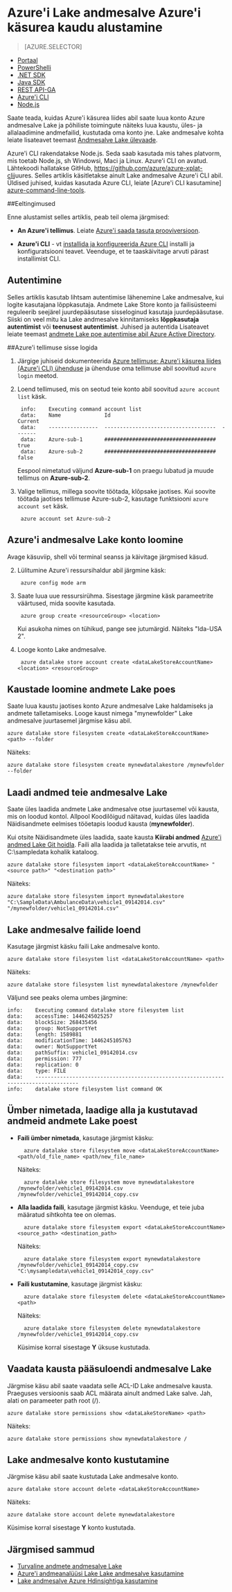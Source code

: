 <properties
   pageTitle="Alustamine Lake andmesalve platvormidel käsurea liides abil | Microsoft Azure'i"
   description="Azure'i platvormidel käsurea abil luua Lake andmesalve konto ja põhiliste toimingute"
   services="data-lake-store"
   documentationCenter=""
   authors="nitinme"
   manager="jhubbard"
   editor="cgronlun"/>

<tags
   ms.service="data-lake-store"
   ms.devlang="na"
   ms.topic="get-started-article"
   ms.tgt_pltfrm="na"
   ms.workload="big-data"
   ms.date="09/27/2016"
   ms.author="nitinme"/>

# <a name="get-started-with-azure-data-lake-store-using-azure-command-line"></a>Azure'i Lake andmesalve Azure'i käsurea kaudu alustamine

> [AZURE.SELECTOR]
- [Portaal](data-lake-store-get-started-portal.md)
- [PowerShelli](data-lake-store-get-started-powershell.md)
- [.NET SDK](data-lake-store-get-started-net-sdk.md)
- [Java SDK](data-lake-store-get-started-java-sdk.md)
- [REST API-GA](data-lake-store-get-started-rest-api.md)
- [Azure'i CLI](data-lake-store-get-started-cli.md)
- [Node.js](data-lake-store-manage-use-nodejs.md)

Saate teada, kuidas Azure'i käsurea liides abil saate luua konto Azure andmesalve Lake ja põhiliste toimingute näiteks luua kaustu, üles- ja allalaadimine andmefailid, kustutada oma konto jne. Lake andmesalve kohta leiate lisateavet teemast [Andmesalve Lake ülevaade](data-lake-store-overview.md).

Azure'i CLI rakendatakse Node.js. Seda saab kasutada mis tahes platvorm, mis toetab Node.js, sh Windowsi, Maci ja Linux. Azure'i CLI on avatud. Lähtekoodi hallatakse GitHub, <a href= "https://github.com/azure/azure-xplat-cli">https://github.com/azure/azure-xplat-cli</a>juures. Selles artiklis käsitletakse ainult Lake andmesalve Azure'i CLI abil. Üldised juhised, kuidas kasutada Azure CLI, leiate [Azure'i CLI kasutamine] [azure-command-line-tools].


##<a name="prerequisites"></a>Eeltingimused

Enne alustamist selles artiklis, peab teil olema järgmised:

- **An Azure'i tellimus**. Leiate [Azure'i saada tasuta prooviversioon](https://azure.microsoft.com/pricing/free-trial/).

- **Azure'i CLI** - vt [installida ja konfigureerida Azure CLI](../xplat-cli-install.md) installi ja konfiguratsiooni teavet. Veenduge, et te taaskäivitage arvuti pärast installimist CLI.

## <a name="authentication"></a>Autentimine

Selles artiklis kasutab lihtsam autentimise lähenemine Lake andmesalve, kui logite kasutajana lõppkasutaja. Andmete Lake Store konto ja failisüsteemi reguleerib seejärel juurdepääsutase sisseloginud kasutaja juurdepääsutase. Siiski on veel mitu ka Lake andmesalve kinnitamiseks **lõppkasutaja autentimist** või **teenusest autentimist**. Juhised ja autentida Lisateavet leiate teemast [andmete Lake poe autentimise abil Azure Active Directory](data-lake-store-authenticate-using-active-directory.md).

##<a name="login-to-your-azure-subscription"></a>Azure'i tellimuse sisse logida

1. Järgige juhiseid dokumenteerida [Azure tellimuse: Azure'i käsurea liides (Azure'i CLI) ühenduse](../xplat-cli-connect.md) ja ühenduse oma tellimuse abil soovitud `azure login` meetod.

2. Loend tellimused, mis on seotud teie konto abil soovitud `azure account list` käsk.

        info:    Executing command account list
        data:    Name              Id                                    Current
        data:    ----------------  ------------------------------------  -------
        data:    Azure-sub-1       ####################################  true
        data:    Azure-sub-2       ####################################  false

    Eespool nimetatud väljund **Azure-sub-1** on praegu lubatud ja muude tellimus on **Azure-sub-2**. 

3. Valige tellimus, millega soovite töötada, klõpsake jaotises. Kui soovite töötada jaotises tellimuse Azure-sub-2, kasutage funktsiooni `azure account set` käsk.

        azure account set Azure-sub-2


## <a name="create-an-azure-data-lake-store-account"></a>Azure'i andmesalve Lake konto loomine

Avage käsuviip, shell või terminal seanss ja käivitage järgmised käsud.

2. Lülitumine Azure'i ressursihaldur abil järgmine käsk:

        azure config mode arm


5. Saate luua uue ressursirühma. Sisestage järgmine käsk parameetrite väärtused, mida soovite kasutada.

        azure group create <resourceGroup> <location>

    Kui asukoha nimes on tühikud, pange see jutumärgid. Näiteks "Ida-USA 2".

5. Looge konto Lake andmesalve.

        azure datalake store account create <dataLakeStoreAccountName> <location> <resourceGroup>

## <a name="create-folders-in-your-data-lake-store"></a>Kaustade loomine andmete Lake poes

Saate luua kaustu jaotises konto Azure andmesalve Lake haldamiseks ja andmete talletamiseks. Looge kaust nimega "mynewfolder" Lake andmesalve juurtasemel järgmise käsu abil.

    azure datalake store filesystem create <dataLakeStoreAccountName> <path> --folder

Näiteks:

    azure datalake store filesystem create mynewdatalakestore /mynewfolder --folder

## <a name="upload-data-to-your-data-lake-store"></a>Laadi andmed teie andmesalve Lake

Saate üles laadida andmete Lake andmesalve otse juurtasemel või kausta, mis on loodud kontol. Allpool Koodilõigud näitavad, kuidas üles laadida Näidisandmete eelmises tööetapis loodud kausta (**mynewfolder**).

Kui otsite Näidisandmete üles laadida, saate kausta **Kiirabi andmed** [Azure'i andmed Lake Git hoidla](https://github.com/MicrosoftBigData/usql/tree/master/Examples/Samples/Data/AmbulanceData). Faili alla laadida ja talletatakse teie arvutis, nt C:\sampledata kohalik kataloog\.

    azure datalake store filesystem import <dataLakeStoreAccountName> "<source path>" "<destination path>"

Näiteks:

    azure datalake store filesystem import mynewdatalakestore "C:\SampleData\AmbulanceData\vehicle1_09142014.csv" "/mynewfolder/vehicle1_09142014.csv"


## <a name="list-files-in-data-lake-store"></a>Lake andmesalve failide loend

Kasutage järgmist käsku faili Lake andmesalve konto.

    azure datalake store filesystem list <dataLakeStoreAccountName> <path>

Näiteks:

    azure datalake store filesystem list mynewdatalakestore /mynewfolder

Väljund see peaks olema umbes järgmine:

    info:    Executing command datalake store filesystem list
    data:    accessTime: 1446245025257
    data:    blockSize: 268435456
    data:    group: NotSupportYet
    data:    length: 1589881
    data:    modificationTime: 1446245105763
    data:    owner: NotSupportYet
    data:    pathSuffix: vehicle1_09142014.csv
    data:    permission: 777
    data:    replication: 0
    data:    type: FILE
    data:    ------------------------------------------------------------------------------------
    info:    datalake store filesystem list command OK

## <a name="rename-download-and-delete-data-from-your-data-lake-store"></a>Ümber nimetada, laadige alla ja kustutavad andmeid andmete Lake poest

* **Faili ümber nimetada**, kasutage järgmist käsku:

        azure datalake store filesystem move <dataLakeStoreAccountName> <path/old_file_name> <path/new_file_name>

    Näiteks:

        azure datalake store filesystem move mynewdatalakestore /mynewfolder/vehicle1_09142014.csv /mynewfolder/vehicle1_09142014_copy.csv

* **Alla laadida faili**, kasutage järgmist käsku. Veenduge, et teie juba määratud sihtkohta tee on olemas.

        azure datalake store filesystem export <dataLakeStoreAccountName> <source_path> <destination_path>

    Näiteks:

        azure datalake store filesystem export mynewdatalakestore /mynewfolder/vehicle1_09142014_copy.csv "C:\mysampledata\vehicle1_09142014_copy.csv"

* **Faili kustutamine**, kasutage järgmist käsku:

        azure datalake store filesystem delete <dataLakeStoreAccountName> <path>

    Näiteks:

        azure datalake store filesystem delete mynewdatalakestore /mynewfolder/vehicle1_09142014_copy.csv

    Küsimise korral sisestage **Y** üksuse kustutada.

## <a name="view-the-access-control-list-for-a-folder-in-data-lake-store"></a>Vaadata kausta pääsuloendi andmesalve Lake

Järgmise käsu abil saate vaadata selle ACL-ID Lake andmesalve kausta. Praeguses versioonis saab ACL määrata ainult andmed Lake salve. Jah, alati on parameeter path root (/).

    azure datalake store permissions show <dataLakeStoreName> <path>

Näiteks:

    azure datalake store permissions show mynewdatalakestore /


## <a name="delete-your-data-lake-store-account"></a>Lake andmesalve konto kustutamine

Järgmise käsu abil saate kustutada Lake andmesalve konto.

    azure datalake store account delete <dataLakeStoreAccountName>

Näiteks:

    azure datalake store account delete mynewdatalakestore

Küsimise korral sisestage **Y** konto kustutada.


## <a name="next-steps"></a>Järgmised sammud

- [Turvaline andmete andmesalve Lake](data-lake-store-secure-data.md)
- [Azure'i andmeanalüüsi Lake Lake andmesalve kasutamine](../data-lake-analytics/data-lake-analytics-get-started-portal.md)
- [Lake andmesalve Azure Hdinsightiga kasutamine](data-lake-store-hdinsight-hadoop-use-portal.md)


[azure-command-line-tools]: ../xplat-cli-install.md
